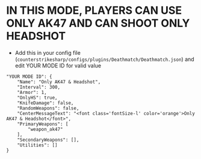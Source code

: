 <h1>IN THIS MODE, PLAYERS CAN USE ONLY AK47 AND CAN SHOOT ONLY HEADSHOT</h1>

- Add this in your config file (`counterstrikesharp/configs/plugins/Deathmatch/Deathmatch.json`) and edit YOUR MODE ID for valid value
```
"YOUR MODE ID": {
    "Name": "Only AK47 & Headshot",
    "Interval": 300,
    "Armor": 1,
    "OnlyHS": true,
    "KnifeDamage": false,
    "RandomWeapons": false,
    "CenterMessageText": "<font class='fontSize-l' color='orange'>Only AK47 & Headshot</font>",
    "PrimaryWeapons": [
        "weapon_ak47"
    ],
    "SecondaryWeapons": [],
    "Utilities": []
}
```
 